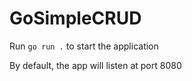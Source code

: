 # GoSimpleCRUD

Run `go run .` to start the application

By default, the app will listen at port 8080
